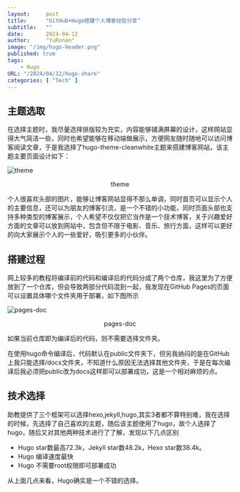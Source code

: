 ```yaml
---
layout:     post
title:      "GitHub+Hugo搭建个人博客经验分享"
subtitle:   ""
date:       2024-04-12
author:     "YuRonan"
image: "/img/hugo-header.png"
published: true 
tags:
    - Hugo
URL: "/2024/04/12/hugo-share"
categories: [ "Tech" ]    
---
```

## 主题选取

在选择主题时，我尽量选择排版较为充实，内容能够铺满屏幕的设计，这样网站显得大气简洁一些，同时也希望能够在移动端做展示，方便网友随时随地可以访问博客阅读文章，于是我选择了hugo-theme-cleanwhite主题来搭建博客网站，该主题主要页面设计如下：

![theme](/img/theme/main-page.png)
<center>theme</center>

个人很喜欢头部的图片，能够让博客网站显得不那么单调，同时首页可以显示个人的主要信息，还可以为朋友的博客引流，是一个不错的小功能，同时页面头部也支持多种类型的博客展示，个人希望不仅仅把它当作是一个技术博客，关于兴趣爱好方面的文章可以放到网站中，包含但不限于电影、音乐、旅行方面，这样可以更好的向大家展示个人的一些爱好，吸引更多的小伙伴。


## 搭建过程

网上较多的教程将编译前的代码和编译后的代码分成了两个仓库，我这里为了方便放到了一个仓库，但会导致两部分代码混到一起，我发现在GitHub Pages的页面可以设置具体哪个文件夹用于部署，如下图所示

![pages-doc](/img/theme/pages-doc.png)
<center>pages-doc</center>

如果当前仓库即为编译后的代码，则不需要选择文件夹。

在使用hugo命令编译后，代码默认在public文件夹下，但另我纳闷的是在GitHub上我只能选择/docs文件夹，不知道什么原因无法选择其他文件夹，于是在每次编译后我必须把public改为docs这样即可以部署成功，这是一个相对麻烦的点。

## 技术选择

助教提供了三个框架可以选择hexo,jekyll,hugo,其实3者都不算特别难，我在选择的时候，先选择了自己喜欢的主题，随后该主题使用了hugo，故个人选择了hugo，随后又对其他两种技术进行了了解，发现以下几点区别

* Hugo star数最高72.3k，Jekyll star数48.2k，Hexo star数38.4k。
* Hugo 编译速度最快
* Hugo 不需要root权限即可部署成功

从上面几点来看，Hugo确实是一个不错的选择。